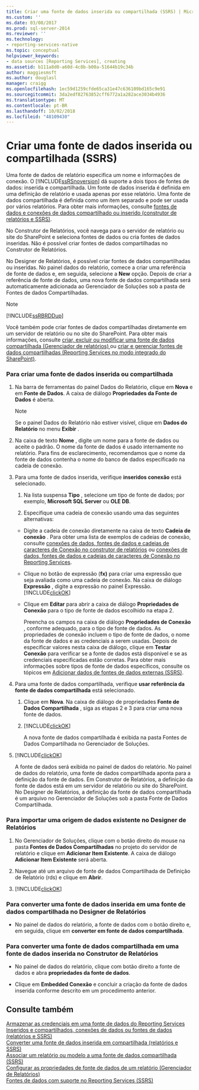 ```yaml
---
title: Criar uma fonte de dados inserida ou compartilhada (SSRS) | Microsoft Docs
ms.custom: ''
ms.date: 03/08/2017
ms.prod: sql-server-2014
ms.reviewer: ''
ms.technology:
- reporting-services-native
ms.topic: conceptual
helpviewer_keywords:
- data sources [Reporting Services], creating
ms.assetid: b111a8d0-a60d-4c8b-b00a-51644b19c34b
author: maggiesmsft
ms.author: douglasl
manager: craigg
ms.openlocfilehash: 1ec59d1259cfde65ca31e47c636109bd165c9e91
ms.sourcegitcommit: 3da2edf82763852cff6772a1a282ace3034b4936
ms.translationtype: MT
ms.contentlocale: pt-BR
ms.lasthandoff: 10/02/2018
ms.locfileid: "48109430"
---
```

# <a name="create-an-embedded-or-shared-data-source-ssrs"></a>Criar uma fonte de dados inserida ou compartilhada (SSRS)
  Uma fonte de dados de relatório especifica um nome e informações de conexão. O [!INCLUDE[ssRSnoversion](../includes/ssrsnoversion-md.md)] dá suporte a dois tipos de fontes de dados: inserida e compartilhada. Um fonte de dados inserida é definida em uma definição de relatório e usada apenas por esse relatório. Uma fonte de dados compartilhada é definida como um item separado e pode ser usada por vários relatórios. Para obter mais informações, consulte [fontes de dados e conexões de dados compartilhado ou inserido &#40;construtor de relatórios e SSRS&#41;](../../2014/reporting-services/embedded-and-shared-data-connections-or-data-sources-report-builder-and-ssrs.md).  
  
 No Construtor de Relatórios, você navega para o servidor de relatório ou site do SharePoint e seleciona fontes de dados ou cria fontes de dados inseridas. Não é possível criar fontes de dados compartilhadas no Construtor de Relatórios.  
  
 No Designer de Relatórios, é possível criar fontes de dados compartilhadas ou inseridas. No painel dados do relatório, comece a criar uma referência de fonte de dados e, em seguida, selecione a **New** opção. Depois de criar a referência de fonte de dados, uma nova fonte de dados compartilhada será automaticamente adicionada ao Gerenciador de Soluções sob a pasta de Fontes de dados Compartilhadas.  
  
> [!NOTE]  
>  [!INCLUDE[ssRBRDDup](../includes/ssrbrddup-md.md)]  
  
 Você também pode criar fontes de dados compartilhadas diretamente em um servidor de relatório ou no site do SharePoint. Para obter mais informações, consulte [criar, excluir ou modificar uma fonte de dados compartilhada &#40;Gerenciador de relatórios&#41; ](../../2014/reporting-services/create-delete-or-modify-a-shared-data-source-report-manager.md) ou [criar e gerenciar fontes de dados compartilhadas &#40;Reporting Services no modo integrado do SharePoint&#41;](../../2014/reporting-services/create-manage-shared-data-sources-reporting-services-sharepoint-integrated-mode.md).  
  
### <a name="to-create-an-embedded-or-shared-data-source"></a>Para criar uma fonte de dados inserida ou compartilhada  
  
1.  Na barra de ferramentas do painel Dados do Relatório, clique em **Nova** e em **Fonte de Dados**. A caixa de diálogo **Propriedades da Fonte de Dados** é aberta.  
  
    > [!NOTE]  
    >  Se o painel Dados do Relatório não estiver visível, clique em **Dados do Relatório** no menu **Exibir** .  
  
2.  Na caixa de texto **Nome** , digite um nome para a fonte de dados ou aceite o padrão. O nome da fonte de dados é usado internamente no relatório. Para fins de esclarecimento, recomendamos que o nome da fonte de dados contenha o nome do banco de dados especificado na cadeia de conexão.  
  
3.  Para uma fonte de dados inserida, verifique **inseridos conexão** está selecionado.  
  
    1.  Na lista suspensa **Tipo** , selecione um tipo de fonte de dados; por exemplo, **Microsoft SQL Server** ou **OLE DB**.  
  
    2.  Especifique uma cadeia de conexão usando uma das seguintes alternativas:  
  
    -   Digite a cadeia de conexão diretamente na caixa de texto **Cadeia de conexão** . Para obter uma lista de exemplos de cadeias de conexão, consulte [conexões de dados, fontes de dados e cadeias de caracteres de Conexão no construtor de relatórios](../../2014/reporting-services/data-connections-data-sources-and-connection-strings-in-report-builder.md) ou [conexões de dados, fontes de dados e cadeias de caracteres de Conexão no Reporting Services](../../2014/reporting-services/data-connections-data-sources-and-connection-strings-in-reporting-services.md).  
  
    -   Clique no botão de expressão (**fx)** para criar uma expressão que seja avaliada como uma cadeia de conexão. Na caixa de diálogo **Expressão** , digite a expressão no painel Expressão. [!INCLUDE[clickOK](../includes/clickok-md.md)]  
  
    -   Clique em **Editar** para abrir a caixa de diálogo **Propriedades de Conexão** para o tipo de fonte de dados escolhido na etapa 2.  
  
         Preencha os campos na caixa de diálogo **Propriedades de Conexão** , conforme adequado, para o tipo de fonte de dados. As propriedades de conexão incluem o tipo de fonte de dados, o nome da fonte de dados e as credenciais a serem usadas. Depois de especificar valores nesta caixa de diálogo, clique em **Testar Conexão** para verificar se a fonte de dados está disponível e se as credenciais especificadas estão corretas. Para obter mais informações sobre tipos de fonte de dados específicos, consulte os tópicos em [Adicionar dados de fontes de dados externas &#40;SSRS&#41;](report-data/add-data-from-external-data-sources-ssrs.md).  
  
4.  Para uma fonte de dados compartilhada, verifique **usar referência da fonte de dados compartilhada** está selecionado.  
  
    1.  Clique em **Nova**. Na caixa de diálogo de propriedades **Fonte de Dados Compartilhada** , siga as etapas 2 e 3 para criar uma nova fonte de dados.  
  
    2.  [!INCLUDE[clickOK](../includes/clickok-md.md)]  
  
         A nova fonte de dados compartilhada é exibida na pasta Fontes de Dados Compartilhada no Gerenciador de Soluções.  
  
5.  [!INCLUDE[clickOK](../includes/clickok-md.md)]  
  
     A fonte de dados será exibida no painel de dados do relatório. No painel de dados do relatório, uma fonte de dados compartilhada aponta para a definição da fonte de dados. Em Construtor de Relatórios, a definição da fonte de dados está em um servidor de relatório ou site do SharePoint. No Designer de Relatórios, a definição da fonte de dados compartilhada é um arquivo no Gerenciador de Soluções sob a pasta Fonte de Dados Compartilhada.  
  
### <a name="to-import-an-existing-data-source-in-report-designer"></a>Para importar uma origem de dados existente no Designer de Relatórios  
  
1.  No Gerenciador de Soluções, clique com o botão direito do mouse na pasta **Fontes de Dados Compartilhadas** no projeto do servidor de relatório e clique em **Adicionar Item Existente**. A caixa de diálogo **Adicionar Item Existente** será aberta.  
  
2.  Navegue até um arquivo de fonte de dados Compartilhada de Definição de Relatório (rds) e clique em **Abrir**.  
  
3.  [!INCLUDE[clickOK](../includes/clickok-md.md)]  
  
### <a name="to-convert-an-embedded-data-source-to-a-shared-data-source-in-report-designer"></a>Para converter uma fonte de dados inserida em uma fonte de dados compartilhada no Designer de Relatórios  
  
-   No painel de dados do relatório, a fonte de dados com o botão direito e, em seguida, clique em **converter em fonte de dados compartilhada**.  
  
### <a name="to-convert-a-shared-data-source-to-an-embedded-data-source-in-report-builder"></a>Para converter uma fonte de dados compartilhada em uma fonte de dados inserida no Construtor de Relatórios  
  
-   No painel de dados do relatório, clique com botão direito a fonte de dados e abra **propriedades da fonte de dados**.  
  
-   Clique em **Embedded Conexão** e concluir a criação da fonte de dados inserida conforme descrito em um procedimento anterior.  
  
## <a name="see-also"></a>Consulte também  
 [Armazenar as credenciais em uma fonte de dados do Reporting Services](report-data/store-credentials-in-a-reporting-services-data-source.md)   
 [Inseridos e compartilhados, conexões de dados ou fontes de dados &#40;relatórios e SSRS&#41;](../../2014/reporting-services/embedded-and-shared-data-connections-or-data-sources-report-builder-and-ssrs.md)   
 [Converter uma fonte de dados inserida em compartilhada &#40;relatórios e SSRS&#41;](report-data/convert-data-sources-report-builder-and-ssrs.md)   
 [Associar um relatório ou modelo a uma fonte de dados compartilhada &#40;SSRS&#41;](report-data/bind-a-report-or-model-to-a-shared-data-source-ssrs.md)   
 [Configurar as propriedades de fonte de dados de um relatório &#40;Gerenciador de Relatórios&#41;](report-data/configure-data-source-properties-for-a-report-report-manager.md)   
 [Fontes de dados com suporte no Reporting Services &#40;SSRS&#41;](create-deploy-and-manage-mobile-and-paginated-reports.md)  
  
  

